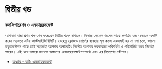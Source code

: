 # দ্বিতীয় খন্ড #
### কনফিগারেশন ও এনভায়রনমেন্ট ###

আপনারা যারা প্রথম খন্ড শেষ করেছেন দ্বিতীয় খন্ডে স্বাগতম। লিনাক্স ডেভেলপারদের কাছে জনপ্রিয় তার অন্যতম একটি কারন সম্ভবতঃ এটির কাস্টমাইজিবিলিটি। যেহেতু ক্লোজড সোর্সের ব্যবহার মূল কাজে একদমই হয় না বলা চলে, ভালো ডকুমেন্টেশন থাকে তাই সহজেই আপনার অপারেটিং সিস্টেম আপনার দরকারমত পরিবর্ধিত ও পরিমার্জিত করে নিতেই পারেন। এই খন্ডে আমরা জানবো আমাদের এনভায়রনমেন্ট সম্পর্কে এবং এর নিয়ন্ত্রণের কৌশল।

*  [অধ্যায় - আট: এনভায়রনমেন্ট](2.8.0.environment.md)